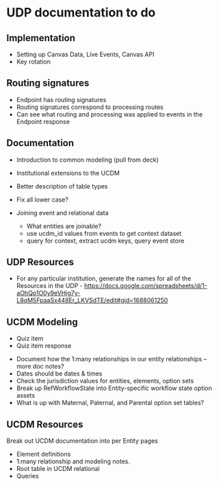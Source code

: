 # UDP documentation to do

## Implementation
* Setting up Canvas Data, Live Events, Canvas API
* Key rotation

## Routing signatures
* Endpoint has routing signatures
* Routing signatures correspond to processing routes
* Can see what routing and processing was applied to events in the Endpoint response

## Documentation
* Introduction to common modeling (pull from deck)
* Institutional extensions to the UCDM
* Better description of table types
* Fix all lower case?

* Joining event and relational data
  - What entities are joinable?
  - use ucdm_id values from events to get context dataset
  - query for context, extract ucdm keys, query event store

## UDP Resources
* For any particular institution, generate the names for all of the Resources in the UDP - https://docs.google.com/spreadsheets/d/1-aOhQp1O0y9eVHig7y-L8qM5FpaaSx448Er_LKVSdTE/edit#gid=1688061250

## UCDM Modeling
- Quiz item
- Quiz item response

* Document how the 1:many relationships in our entity relationships – more doc notes?
* Dates should be dates & times
* Check the jurisdiction values for entities, elements, option sets
* Break up RefWorkflowState into Entity-specific workflow state option assets
* What is up with Maternal, Paternal, and Parental option set tables?

## UCDM Resources
Break out UCDM documentation into per Entity pages
* Element definitions
* 1:many relationship and modeling notes.
* Root table in UCDM relational
* Queries
